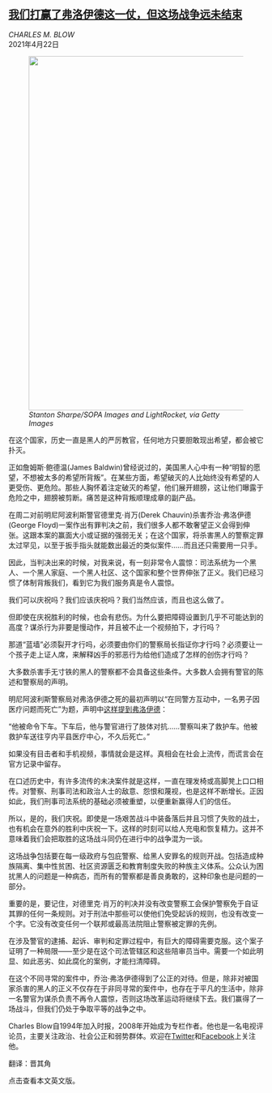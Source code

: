 <!--1619073421000-->
[我们打赢了弗洛伊德这一仗，但这场战争远未结束](https://cn.nytimes.com/opinion/20210422/derek-chauvin-verdict-guilty/)
------

<address>CHARLES M. BLOW</address><time pudate="2021-04-22 02:21:08" datetime="2021-04-22 02:21:08">2021年4月22日</time><figure class="article-span-photo"><img src="https://static01.nyt.com/images/2021/04/21/opinion/21blow-lead/21blow-lead-master1050.jpg" width="1050" height="700"><figcaption> <cite>Stanton Sharpe/SOPA Images and LightRocket, via Getty Images</cite></figcaption></figure><section class="article-body"><p>在这个国家，历史一直是黑人的严厉教官，任何地方只要胆敢现出希望，都会被它扑灭。</p><p>正如詹姆斯·鲍德温(James Baldwin)曾经说过的，美国黑人心中有一种“明智的愿望，不想被太多的希望所背叛”。在某些方面，希望破灭的人比始终没有希望的人更受伤、更危险。那些人胸怀着注定破灭的希望，他们展开翅膀，这让他们曝露于危险之中，翅膀被剪断。痛苦是这种背叛顺理成章的副产品。</p><p>在周二对前明尼阿波利斯警官德里克·肖万(Derek Chauvin)杀害乔治·弗洛伊德(George Floyd)一案作出有罪判决之前，我们很多人都不敢奢望正义会得到伸张。这跟本案的赢面大小或证据的强弱无关；在这个国家，将杀害黑人的警察定罪太过罕见，以至于扳手指头就能数出最近的类似案件……而且还只需要用一只手。</p><p>因此，当判决出来的时候，对我来说，有一刻非常令人震惊：司法系统为一个黑人、一个黑人家庭、一个黑人社区、这个国家和整个世界伸张了正义。我们已经习惯了体制背叛我们，看到它为我们服务真是令人震惊。</p><p>我们可以庆祝吗？我们应该庆祝吗？我们当然应该，而且也这么做了。</p><p>但即使在庆祝胜利的时候，也会有悲伤。为什么要把障碍设置到几乎不可能达到的高度？谋杀行为非要是慢动作，并且被不止一个视频拍下，才行吗？</p><p>那道“蓝墙”必须裂开才行吗，必须要由你们的警察局长指证你才行吗？必须要让一个孩子走上证人席，来解释凶手的邪恶行为给他们造成了怎样的创伤才行吗？</p><p>大多数杀害手无寸铁的黑人的警察都不会具备这些条件。大多数人会拥有警官的陈述和警察局的声明。</p><p>明尼阿波利斯警察局对弗洛伊德之死的最初声明以“在同警方互动中，一名男子因医疗问题而死亡”为题，声明中<a rel="noopener noreferrer" target="_blank" href="https://twitter.com/chrisvanderveen/status/1384616345262776322">这样提到弗洛伊德</a>：</p><p>“他被命令下车。下车后，他与警官进行了肢体对抗……警察叫来了救护车。他被救护车送往亨内平县医疗中心，不久后死亡。”</p><p>如果没有目击者和手机视频，事情就会是这样。真相会在社会上流传，而谎言会在官方记录中留存。</p><p>在口述历史中，有许多流传的未决案件就是这样，一直在理发椅或高脚凳上口口相传。对警察、刑事司法和政治人士的敌意、怨恨和蔑视，也是这样不断增长。正因如此，我们刑事司法系统的基础必须被重塑，以便重新赢得人们的信任。</p><p>所以，是的，我们庆祝。即使是一场艰苦战斗中装备落后并且习惯了失败的战士，也有机会在意外的胜利中庆祝一下。这样的时刻可以给人充电和恢复精力。这并不意味着我们会把取胜的这场战斗同仍在进行中的战争混为一谈。</p><p>这场战争包括要在每一级政府与包庇警察、给黑人安罪名的规则开战。包括造成种族隔离、集中性贫困、社区资源匮乏和教育制度失败的种族主义体系。公众认为困扰黑人的问题是一种病态，而所有的警察都是善良勇敢的，这种印象也是问题的一部分。</p><p>重要的是，要记住，对德里克·肖万的判决并没有改变警察工会保护警察免于自证其罪的任何一条规则。对于刑法中那些可以使他们免受起诉的规则，也没有改变一个字。它没有改变任何一个联邦或最高法院阻止警察被定罪的先例。</p><p>在涉及警官的逮捕、起诉、审判和定罪过程中，有巨大的障碍需要克服。这个案子证明了一种局限——至少是在这个司法管辖区和这些陪审员当中。需要一个如此明显、如此恶劣、如此腐化的案例，才能扫清障碍。</p><p>在这个不同寻常的案件中，乔治·弗洛伊德得到了公正的对待。但是，除非对被国家杀害的黑人的正义不仅存在于非同寻常的案件中，也存在于平凡的生活中，除非一名警官为谋杀负责不再令人震惊，否则这场改革运动将继续下去。我们赢得了一场战斗，但我们仍处于争取平等的战争之中。</p></section><footer class="author-info"><p>Charles Blow自1994年加入时报，2008年开始成为专栏作者。他也是一名电视评论员，主要关注政治、社会公正和弱势群体。欢迎在<a rel="nofollow" target="_blank" href="https://twitter.com/CharlesMBlow">Twitter</a>和<a rel="nofollow" target="_blank" href="https://www.facebook.com/CharlesMBlow">Facebook</a>上关注他。</p><p>翻译：晋其角</p><p><a rel="nofollow" target="_blank">点击查看本文英文版。</a></p></footer>
